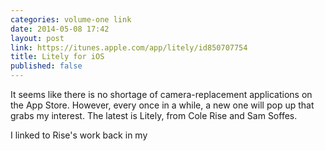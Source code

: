 ```yaml
---
categories: volume-one link
date: 2014-05-08 17:42
layout: post
link: https://itunes.apple.com/app/litely/id850707754
title: Litely for iOS
published: false
---
```

It seems like there is no shortage of camera-replacement applications on the App Store. However, every once in a while, a new one will pop up that grabs my interest. The latest is Litely, from Cole Rise and Sam Soffes. 

I linked to Rise's work back in my 